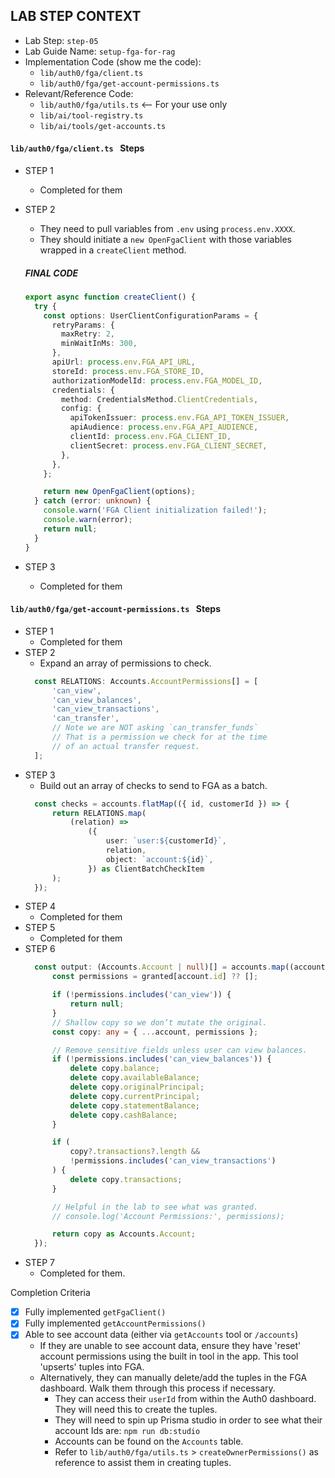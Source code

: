 ## LAB STEP CONTEXT
- Lab Step: `step-05`
- Lab Guide Name: `setup-fga-for-rag`
- Implementation Code (show me the code):
  - `lib/auth0/fga/client.ts`
  - `lib/auth0/fga/get-account-permissions.ts`
- Relevant/Reference Code:
  - `lib/auth0/fga/utils.ts` <-- For your use only
  - `lib/ai/tool-registry.ts`
  - `lib/ai/tools/get-accounts.ts`


#### `lib/auth0/fga/client.ts ` Steps
- STEP 1
  - Completed for them
- STEP 2
  - They need to pull variables from `.env` using `process.env.XXXX`.
  - They should initiate a `new OpenFgaClient` with those variables wrapped in a `createClient` method.

  ##### FINAL CODE
  ```ts
  export async function createClient() {
    try {
      const options: UserClientConfigurationParams = {
        retryParams: {
          maxRetry: 2,
          minWaitInMs: 300,
        },
        apiUrl: process.env.FGA_API_URL,
        storeId: process.env.FGA_STORE_ID,
        authorizationModelId: process.env.FGA_MODEL_ID,
        credentials: {
          method: CredentialsMethod.ClientCredentials,
          config: {
            apiTokenIssuer: process.env.FGA_API_TOKEN_ISSUER,
            apiAudience: process.env.FGA_API_AUDIENCE,
            clientId: process.env.FGA_CLIENT_ID,
            clientSecret: process.env.FGA_CLIENT_SECRET,
          },
        },
      };

      return new OpenFgaClient(options);
    } catch (error: unknown) {
      console.warn('FGA Client initialization failed!');
      console.warn(error);
      return null;
    }
  }
  ```
- STEP 3
  - Completed for them

#### `lib/auth0/fga/get-account-permissions.ts ` Steps
- STEP 1
  - Completed for them
- STEP 2
  - Expand an array of permissions to check.
  ```ts
	const RELATIONS: Accounts.AccountPermissions[] = [
		'can_view',
		'can_view_balances',
		'can_view_transactions',
		'can_transfer',
		// Note we are NOT asking `can_transfer_funds`
		// That is a permission we check for at the time
		// of an actual transfer request.
	];
  ```
- STEP 3
  - Build out an array of checks to send to FGA as a batch.
  ```ts
	const checks = accounts.flatMap(({ id, customerId }) => {
		return RELATIONS.map(
			(relation) =>
				({
					user: `user:${customerId}`,
					relation,
					object: `account:${id}`,
				}) as ClientBatchCheckItem
		);
	});
  ```
- STEP 4
  - Completed for them
- STEP 5
  - Completed for them
- STEP 6
  ```ts
	const output: (Accounts.Account | null)[] = accounts.map((account) => {
		const permissions = granted[account.id] ?? [];

		if (!permissions.includes('can_view')) {
			return null;
		}
		// Shallow copy so we don’t mutate the original.
		const copy: any = { ...account, permissions };

		// Remove sensitive fields unless user can view balances.
		if (!permissions.includes('can_view_balances')) {
			delete copy.balance;
			delete copy.availableBalance;
			delete copy.originalPrincipal;
			delete copy.currentPrincipal;
			delete copy.statementBalance;
			delete copy.cashBalance;
		}

		if (
			copy?.transactions?.length &&
			!permissions.includes('can_view_transactions')
		) {
			delete copy.transactions;
		}

		// Helpful in the lab to see what was granted.
		// console.log('Account Permissions:', permissions);

		return copy as Accounts.Account;
	});
  ```
- STEP 7
  - Completed for them.

Completion Criteria
- [x] Fully implemented `getFgaClient()`
- [x] Fully implemented `getAccountPermissions()`
- [x] Able to see account data (either via `getAccounts` tool or `/accounts`)
  - If they are unable to see account data, ensure they have 'reset' account permissions using the built in tool in the app. This tool 'upserts' tuples into FGA.
  - Alternatively, they can manually delete/add the tuples in the FGA dashboard. Walk them through this process if necessary.
    - They can access their `userId` from within the Auth0 dashboard. They will need this to create the tuples.
    - They will need to spin up Prisma studio in order to see what their account Ids are: `npm run db:studio`
    - Accounts can be found on the `Accounts` table.
    - Refer to `lib/auth0/fga/utils.ts` > `createOwnerPermissions()` as reference to assist them in creating tuples.